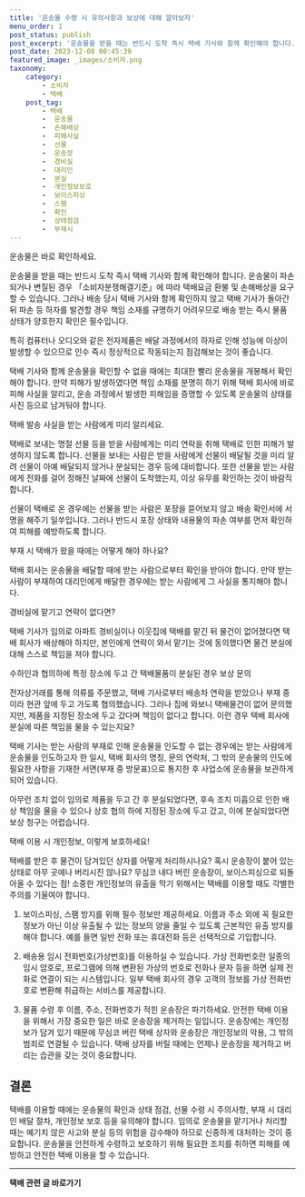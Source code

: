 ```yaml
---
title: '운송물 수령 시 유의사항과 보상에 대해 알아보자'
menu_order: 1
post_status: publish
post_excerpt: '운송물을 받을 때는 반드시 도착 즉시 택배 기사와 함께 확인해야 합니다. 운송물이 파손되거나 변질된 경우  소비자분쟁해결기준 에 따라 택배요금 환불 및 손해배상을 요구할 수 있습니다. 그러나 배송 당시 택배 기사와 함께 확인하지 않고 택배 기사가 돌아간 뒤 파손 등 하자를 발견할 경우 책임 소재를 규명하기 어려우므로 배송 받는 즉시 물품 상태가 양호한지 확인은 필수입니다.'
post_date: 2023-12-08 00:45:39
featured_image: _images/소비자.png
taxonomy:
    category:
        - 소비자
        - 택배
    post_tag:
        - 택배
        -  운송물
        -  손해배상
        -  피해사실
        -  선물
        -  운송장
        -  경비실
        -  대리인
        -  분실
        -  개인정보보호
        -  보이스피싱
        -  스팸
        -  확인
        -  상태점검
        -  부재시
---
```



운송물은 바로 확인하세요.

운송물을 받을 때는 반드시 도착 즉시 택배 기사와 함께 확인해야 합니다. 운송물이 파손되거나 변질된 경우 「소비자분쟁해결기준」에 따라 택배요금 환불 및 손해배상을 요구할 수 있습니다. 그러나 배송 당시 택배 기사와 함께 확인하지 않고 택배 기사가 돌아간 뒤 파손 등 하자를 발견할 경우 책임 소재를 규명하기 어려우므로 배송 받는 즉시 물품 상태가 양호한지 확인은 필수입니다. 

특히 컴퓨터나 오디오와 같은 전자제품은 배달 과정에서의 하자로 인해 성능에 이상이 발생할 수 있으므로 인수 즉시 정상적으로 작동되는지 점검해보는 것이 좋습니다. 

택배 기사와 함께 운송물을 확인할 수 없을 때에는 최대한 빨리 운송물을 개봉해서 확인해야 합니다. 만약 피해가 발생하였다면 책임 소재를 분명히 하기 위해 택배 회사에 바로 피해 사실을 알리고, 운송 과정에서 발생한 피해임을 증명할 수 있도록 운송물의 상태를 사진 등으로 남겨둬야 합니다.

택배 발송 사실을 받는 사람에게 미리 알리세요.

택배로 보내는 명절 선물 등을 받을 사람에게는 미리 연락을 취해 택배로 인한 피해가 발생하지 않도록 합니다. 선물을 보내는 사람은 받을 사람에게 선물이 배달될 것을 미리 알려 선물이 아예 배달되지 않거나 분실되는 경우 등에 대비합니다. 또한 선물을 받는 사람에게 전화를 걸어 정해진 날짜에 선물이 도착했는지, 이상 유무를 확인하는 것이 바람직합니다.

선물이 택배로 온 경우에는 선물을 받는 사람은 포장을 뜯어보지 않고 배송 확인서에 서명을 해주기 일쑤입니다. 그러나 반드시 포장 상태와 내용물의 파손 여부를 먼저 확인하여 피해를 예방하도록 합니다.

부재 시 택배가 왔을 때에는 어떻게 해야 하나요?

택배 회사는 운송물을 배달할 때에 받는 사람으로부터 확인을 받아야 합니다. 만약 받는 사람이 부재하여 대리인에게 배달한 경우에는 받는 사람에게 그 사실을 통지해야 합니다.

경비실에 맡기고 연락이 없다면?

택배 기사가 임의로 아파트 경비실이나 이웃집에 택배를 맡긴 뒤 물건이 없어졌다면 택배 회사가 배상해야 하지만, 본인에게 연락이 와서 맡기는 것에 동의했다면 물건 분실에 대해 스스로 책임을 져야 합니다.

수하인과 협의하에 특정 장소에 두고 간 택배물품이 분실된 경우 보상 문의

전자상거래를 통해 의류를 주문했고, 택배 기사로부터 배송차 연락을 받았으나 부재 중이라 현관 앞에 두고 가도록 협의했습니다. 그러나 집에 와보니 택배물건이 없어 문의했지만, 제품을 지정된 장소에 두고 갔다며 책임이 없다고 합니다. 이런 경우 택배 회사에 분실에 따른 책임을 물을 수 있는지요? 

택배 기사는 받는 사람의 부재로 인해 운송물을 인도할 수 없는 경우에는 받는 사람에게 운송물을 인도하고자 한 일시, 택배 회사의 명칭, 문의 연락처, 그 밖의 운송물의 인도에 필요한 사항을 기재한 서면(부재 중 방문표)으로 통지한 후 사업소에 운송물을 보관하게 되어 있습니다.

아무런 조치 없이 임의로 제품을 두고 간 후 분실되었다면, 후속 조치 미흡으로 인한 배상 책임을 물을 수 있으나 상호 협의 하에 지정된 장소에 두고 갔고, 이에 분실되었다면 보상 청구는 어렵습니다.

택배 이용 시 개인정보, 이렇게 보호하세요!

택배를 받은 후 물건이 담겨있던 상자를 어떻게 처리하시나요? 혹시 운송장이 붙어 있는 상태로 아무 곳에나 버리시진 않나요? 무심코 내다 버린 운송장이, 보이스피싱으로 되돌아올 수 있다는 점! 소중한 개인정보의 유출을 막기 위해서는 택배를 이용할 때도 각별한 주의를 기울여야 합니다.

1. 보이스피싱, 스팸 방지를 위해 필수 정보만 제공하세요.
이름과 주소 외에 꼭 필요한 정보가 아닌 이상 유출될 수 있는 정보의 양을 줄일 수 있도록 근본적인 유출 방지를 해야 합니다. 예를 들면 일반 전화 또는 휴대전화 등은 선택적으로 기입합니다.

2. 배송용 임시 전화번호(가상번호)를 이용하실 수 있습니다.
가상 전화번호란 일종의 임시 암호로, 프로그램에 의해 변환된 가상의 번호로 전화나 문자 등을 하면 실제 전화로 연결이 되는 시스템입니다. 일부 택배 회사의 경우 고객의 정보를 가상 전화번호로 변환해 취급하는 서비스를 제공합니다.

3. 물품 수령 후 이름, 주소, 전화번호가 적힌 운송장은 파기하세요.
안전한 택배 이용을 위해서 가장 중요한 일은 바로 운송장을 제거하는 일입니다. 운송장에는 개인정보가 담겨 있기 때문에 무심코 버린 택배 상자와 운송장은 개인정보의 악용, 그 밖의 범죄로 연결될 수 있습니다. 택배 상자를 버릴 때에는 언제나 운송장을 제거하고 버리는 습관을 갖는 것이 중요합니다.

## 결론

택배를 이용할 때에는 운송물의 확인과 상태 점검, 선물 수령 시 주의사항, 부재 시 대리인 배달 절차, 개인정보 보호 등을 유의해야 합니다. 임의로 운송물을 맡기거나 처리할 때는 예기치 않은 사고와 분실 등의 위험을 감수해야 하므로 신중하게 대처하는 것이 중요합니다. 운송물을 안전하게 수령하고 보호하기 위해 필요한 조치를 취하면 피해를 예방하고 안전한 택배 이용을 할 수 있습니다.
<!-- wp:separator -->
<hr class="wp-block-separator has-alpha-channel-opacity"/>
<!-- /wp:separator -->

<!-- wp:group {"backgroundColor":"base","layout":{"type":"constrained"}} -->
<div class="wp-block-group has-base-background-color has-background"><!-- wp:paragraph {"align":"center","fontSize":"medium"} -->
<p class="has-text-align-center has-large-font-size"><strong>택배 관련 글 바로가기</strong></p>
<!-- /wp:paragraph -->


<!-- wp:latest-posts
{"categories":[{"id":31319,"count":19,"description":"","link":"https://uknowlaw.com/category/%ed%83%9d%eb%b0%b0/","name":"택배","slug":"택배","taxonomy":"category","parent":0,"meta":[],"_links":{"self":[{"href":"https://uknowlaw.com/wp-json/wp/v2/categories/31319"}],"collection":[{"href":"https://uknowlaw.com/wp-json/wp/v2/categories"}],"about":[{"href":"https://uknowlaw.com/wp-json/wp/v2/taxonomies/category"}],"wp:post_type":[{"href":"https://uknowlaw.com/wp-json/wp/v2/posts?categories=31319"}],"curies":[{"name":"wp","href":"https://api.w.org/{rel}","templated":true}]}}],"postsToShow":100,"excerptLength":28,"postLayout":"grid","columns":2,"featuredImageAlign":"left","featuredImageSizeSlug":"large","fontSize":"small"} /--></div>
<!-- /wp:group -->